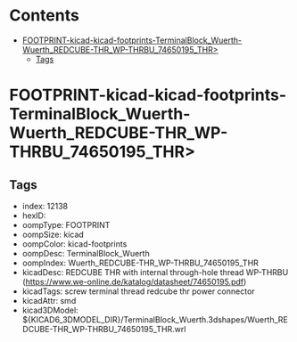 



Contents
========

* [FOOTPRINT-kicad-kicad-footprints-TerminalBlock_Wuerth-Wuerth_REDCUBE-THR_WP-THRBU_74650195_THR>](#footprint-kicad-kicad-footprints-terminalblock_wuerth-wuerth_redcube-thr_wp-thrbu_74650195_thr)
	* [Tags](#tags)

# FOOTPRINT-kicad-kicad-footprints-TerminalBlock_Wuerth-Wuerth_REDCUBE-THR_WP-THRBU_74650195_THR>

## Tags

- index: 12138
- hexID: 
- oompType: FOOTPRINT
- oompSize: kicad
- oompColor: kicad-footprints
- oompDesc: TerminalBlock_Wuerth
- oompIndex: Wuerth_REDCUBE-THR_WP-THRBU_74650195_THR
- kicadDesc: REDCUBE THR with internal through-hole thread WP-THRBU (https://www.we-online.de/katalog/datasheet/74650195.pdf)
- kicadTags: screw terminal thread redcube thr power connector
- kicadAttr: smd
- kicad3DModel: ${KICAD6_3DMODEL_DIR}/TerminalBlock_Wuerth.3dshapes/Wuerth_REDCUBE-THR_WP-THRBU_74650195_THR.wrl
